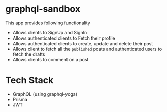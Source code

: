 # graphql-sandbox
This app provides following functionality

- Allows clients to SignUp and SignIn
- Allows authenticated clients to Fetch their profile
- Allows authenticated clients to create, update and delete their post
- Allows client to fetch all the `published` posts and authenticated users to fetch the drafts
- Allows clients to comment on a post

# Tech Stack
- GraphQL (using graphql-yoga)
- Prisma 
- JWT

